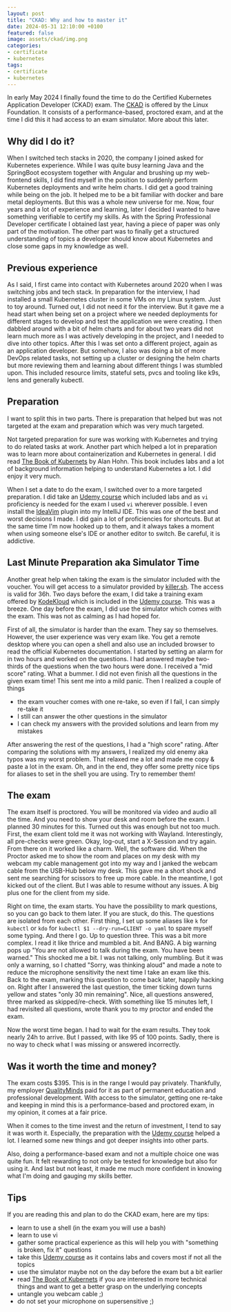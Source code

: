 ```yaml
---
layout: post
title: "CKAD: Why and how to master it"
date: 2024-05-31 12:10:00 +0100
featured: false
image: assets/ckad/img.png
categories:
- certificate
- kubernetes
tags:
- certificate
- kubernetes
---
```


In early May 2024 I finally found the time to do the Certified Kubernetes Application Developer (CKAD) exam. The
[CKAD](https://training.linuxfoundation.org/certification/certified-kubernetes-application-developer-ckad/) is offered by the Linux Foundation.
It consists of a performance-based, proctored exam, and at the time I did this it had access to an exam simulator. More about this later.

## Why did I do it?

When I switched tech stacks in 2020, the company I joined asked for Kubernetes experience. While I was quite busy learning Java and the SpringBoot ecosystem
together with Angular and brushing up my web-frontend skills, I did find myself in the position to suddenly perform Kubernetes deployments and write helm charts. I did get
a good training while being on the job. It helped me to be a bit familiar with docker and bare metal deployments. But this was a whole new universe for me.
Now, four years and a lot of experience and learning, later I decided I wanted to have something verifiable to certify my skills. As with the Spring Professional Developer 
certificate I obtained last year, having a piece of paper was only part of the motivation. The other part was to finally get a structured understanding of topics
a developer should know about Kubernetes and close some gaps in my knowledge as well.

## Previous experience

As I said, I first came into contact with Kubernetes around 2020 when I was switching jobs and tech stack. In preparation for the interview, I had installed
a small Kubernetes cluster in some VMs on my Linux system. Just to toy around. Turned out, I did not need it for the interview. But it gave me a head start when being set
on a project where we needed deployments for different stages to develop and test the application we were creating. I then dabbled around with a bit of helm charts
and for about two years did not learn much more as I was actively developing in the project, and I needed to dive into other topics.
After this I was set onto a different project, again as an application developer. But somehow, I also was doing a bit of more DevOps related tasks, not setting
up a cluster or designing the helm charts but more reviewing them and learning about different things I was stumbled upon. This included resource limits, 
 stateful sets, pvcs and tooling like k9s, lens and generally kubectl.

## Preparation

I want to split this in two parts. There is preparation that helped but was not targeted at the exam and preparation which was very much targeted.

Not targeted preparation for sure was working with Kubernetes and trying to do related tasks at work. Another part which helped a lot in preparation was to
learn more about containerization and Kubernetes in general. I did read [The Book of Kubernets](https://nostarch.com/book-kubernetes) by Alan Hohn. This book
includes labs and a lot of background information helping to understand Kubernetes a lot. I did enjoy it very much.

When I set a date to do the exam, I switched over to a more targeted preparation. I did take an [Udemy course](https://www.udemy.com/course/certified-kubernetes-application-developer)
which included labs and as `vi` proficiency is needed for the exam I used `vi` wherever possible. I even install the [IdeaVim](https://github.com/JetBrains/ideavim) plugin
into my IntelliJ IDE. This was one of the best and worst decisions I made. I did gain a lot of proficiencies for shortcuts. But at the same time I'm now hooked
up to them, and it always takes a moment when using someone else's IDE or another editor to switch. Be careful, it is addictive.

## Last Minute Preparation aka Simulator Time

Another great help when taking the exam is the simulator included with the voucher. You will get access to a simulator provided by [killer.sh](https://killer.sh/ckad). The access is valid
for 36h. Two days before the exam, I did take a training exam offered by [KodeKloud](https://kodekloud.com/sign-in) which is included
in the [Udemy course](https://www.udemy.com/course/certified-kubernetes-application-developer). This was a breeze. One day before the exam, I did use the simulator which comes
with the exam. This was not as calming as I had hoped for.

First of all, the simulator is harder than the exam. They say so themselves. However, the user experience was very exam like. You get a remote desktop where you 
can open a shell and also use an included browser to read the official Kubernetes documentation. I started by setting an alarm for in two hours and worked on the
questions. I had answered maybe two-thirds of the questions when the two hours were done. I received a "mid score" rating. What a bummer. I did not even finish all the questions in 
the given exam time! This sent me into a mild panic. Then I realized a couple of things 
* the exam voucher comes with one re-take, so even if I fail, I can simply re-take it
* I still can answer the other questions in the simulator
* I can check my answers with the provided solutions and learn from my mistakes

After answering the rest of the questions, I had a "high score" rating. After comparing the solutions with my answers, I realized my old enemy aka typos was my
worst problem. That relaxed me a lot and made me copy & paste a lot in the exam. Oh, and in the end, they offer some pretty nice tips for aliases to set in the shell you are using. Try to remember them!

## The exam

The exam itself is proctored. You will be monitored via video and audio all the time. And you need to show your desk and room before the exam. I planned 30 minutes for this.
Turned out this was enough but not too much. First, the exam client told me it was not working with Wayland. Interestingly, all pre-checks were green. Okay, log-out, start a
X-Session and try again. From there on it worked like a charm. Well, the software did. When the Proctor asked me to show the room and places on my desk with my webcam
my cable management got into my way and I janked the webcam cable from the USB-Hub below my desk. This gave me a short shock and sent me searching for scissors to free up more
cable. In the meantime, I got kicked out of the client. But I was able to resume without any issues. A big plus one for the client from my side.

Right on time, the exam starts. You have the possibility to mark questions, so you can go back to them later. If you are stuck, do this. The questions are 
isolated from each other. First thing, I set up some aliases like `k` for `kubectl` or `kdo` for `kubectl $1 --dry-run=CLIENT -o yaml` to spare myself some
typing. And there I go. Up to question three. This was a bit more complex. I read it like thrice and mumbled a bit. And BANG. A big warning pops up "You are not
allowed to talk during the exam. You have been warned." This shocked me a bit. I was not talking, only mumbling. But it was only a warning, so I chatted "Sorry, was thinking aloud" 
and made a note to reduce the microphone sensitivity the next time I take an exam like this. Back to the exam, marking this question to come back later, happily hacking
on. Right after I answered the last question, the timer ticking down turns yellow and states "only 30 min remaining". Nice, all questions answered, three marked as skipped/re-check.
With something like 15 minutes left, I had revisited all questions, wrote thank you to my proctor and ended the exam. 

Now the worst time began. I had to wait for the exam results. They took nearly 24h to arrive. But I passed, with like 95 of 100 points. Sadly, there is no way to check
what I was missing or answered incorrectly.

## Was it worth the time and money?

The exam costs $395. This is in the range I would pay privately. Thankfully, my employer [QualityMinds](https://qualityminds.com/de/) paid for it as part
of permanent education and professional development. With access to the simulator, getting one re-take and keeping in mind this is a performance-based and proctored
exam, in my opinion, it comes at a fair price.

When it comes to the time invest and the return of investment, I tend to say it was worth it. Especially, the preparation with the [Udemy course](https://www.udemy.com/course/certified-kubernetes-application-developer)
helped a lot. I learned some new things and got deeper insights into other parts.

Also, doing a performance-based exam and not a multiple choice one was quite fun. It felt rewarding to not only be tested for knowledge but
also for using it. And last but not least, it made me much more confident in knowing what I'm doing and gauging my skills better.

## Tips

If you are reading this and plan to do the CKAD exam, here are my tips:

* learn to use a shell (in the exam you will use a bash)
* learn to use vi
* gather some practical experience as this will help you with "something is broken, fix it" questions
* take this [Udemy course](https://www.udemy.com/course/certified-kubernetes-application-developer) as it contains labs and covers most if not all the topics
* use the simulator maybe not on the day before the exam but a bit earlier
* read [The Book of Kubernets](https://nostarch.com/book-kubernetes) if you are interested in more technical things and want to get a better grasp on the underlying concepts
* untangle you webcam cable ;)
* do not set your microphone on supersensitive ;)
